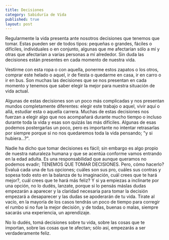 ```yaml
---
title: Decisiones
category: Sabiduría de Vida
published: true
layout: post
---
```



Regularmente la vida presenta ante nosotros decisiones que tenemos que tomar. Estas pueden ser de todos tipos: pequeñas o grandes, fáciles o difíciles, individuales o en conjunto, algunas que me afectarían sólo a mí y otras que afectarían a varias personas a mí alrededor. Sin duda las decisiones están presentes en cada momento de nuestra vida.

Vestirme con esta ropa o con aquella, ponerme estos zapatos o los otros, comprar este helado o aquel, ir de fiesta o quedarme en casa, ir en carro o ir en bus. Son muchas las decisiones que se nos presentan en cada momento y tenemos que saber elegir la mejor para nuestra situación de vida actual.

Algunas de estas decisiones son un poco más complicadas y nos presentan mundos completamente diferentes: elegir este trabajo o aquel, vivir aquí o allá, estudiar esta o aquella carrera. Muchas de estas decisiones nos fuerzan a elegir algo que nos acompañará durante mucho tiempo o incluso durante toda la vida y esas son quizás las más difíciles. Algunas de esas podemos postergarlas un poco, pero es importante no intentar retrasarlas por siempre porque si no nos quedaremos toda la vida pensando; "y si hubiera...?".

Nadie ha dicho que tomar decisiones es fácil; sin embargo es algo propio de nuestra naturaleza humana y que se acentúa conforme vamos entrando en la edad adulta. Es una responsabilidad que aunque queramos no podemos evadir; TENEMOS QUE TOMAR DECISIONES. Pero, cómo hacerlo? Evaluá cada una de tus opciones; cuáles son sus pro, cuáles sus contras y sopesa todo esto en la balanza de tu imaginación, cuál crees que te hará mejor?, cuál crees que te hará más feliz? Y si ya empiezas a inclinarte por una opción, no lo dudés, lanzate, porque si lo pensás máslas dudas empezarán a aparecer y la claridad necesaria para tomar la decisión empezará a desaparecer y las dudas se apoderarán de tu vida. Tirate al vacío, en la mayoría de los casos tendrás un poco de tiempo para corregir el rumbo si no fue la mejor decisión, y de todas, buenas o malas, siempre sacarás una experiencia, un aprendizaje.

No lo dudés, tomá decisiones sobre tu vida, sobre las cosas que te importan, sobre las cosas que te afectan; sólo así, empezarás a ser verdaderamente feliz.
